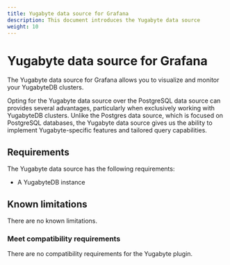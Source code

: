 ```yaml
---
title: Yugabyte data source for Grafana
description: This document introduces the Yugabyte data source
weight: 10
---
```


# Yugabyte data source for Grafana

The Yugabyte data source for Grafana allows you to visualize and monitor your YugabyteDB clusters.

Opting for the Yugabyte data source over the PostgreSQL data source can provides several advantages, particularly when exclusively working with YugabyteDB clusters.
Unlike the Postgres data source, which is focused on PostgreSQL databases, the Yugabyte data source gives us the ability to implement Yugabyte-specific features and tailored query capabilities.

## Requirements

The Yugabyte data source has the following requirements:

* A YugabyteDB instance

## Known limitations

There are no known limitations.

### Meet compatibility requirements

There are no compatibility requirements for the Yugabyte plugin.
